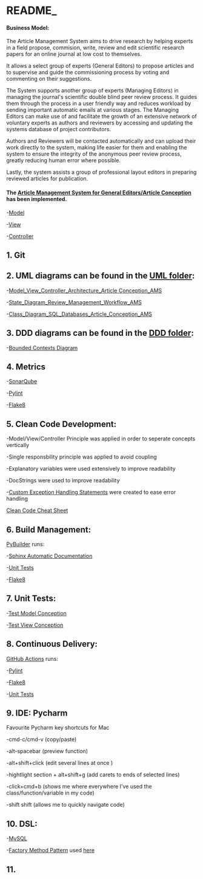 # README_

#### Business Model:

The Article Management System aims to drive research by helping experts in a field propose, commision, write, review and edit scientific research papers for an online journal at low cost to themselves.

It allows a select group of experts (General Editors) to propose articles and to supervise and guide the commissioning process by voting and commenting on their suggestions.

The System supports another group of experts (Managing Editors) in managing the journal's scientific double blind peer review process. It guides them through the process in a user friendly way and reduces workload by sending important automatic emails at various stages. The Managing Editors can make use of and facilitate the growth of an extensive network of voluntary experts as authors and reviewers by accessing and updating the systems database of project contributors.

Authors and Reviewers will be contacted automatically and can upload their work directly to the system, making life easier for them and enabling the system to ensure the integrity of the anonymous peer review process, greatly reducing human error where possible.

Lastly, the system assists a group of professional layout editors in preparing reviewed articles for publication.


#### The [Article Management System for General Editors/Article Conception](src) has been implemented.

-[Model](src/Conception/Model.py)

-[View](src/Conception/View.py)

-[Controller](src/Conception/Controller.py)


## 1. Git




## 2. UML diagrams can be found in the [UML folder](Aufgaben/Diagrams/UML): 

-[Model_View_Controller_Architecture_Article Conception_AMS](Aufgaben/Diagrams/UML/Model_View_Controller_Architecture_Article_Conception_AMS.jpg)

-[State_Diagram_Review_Management_Workflow_AMS](Aufgaben/Diagrams/UML/State_Diagram_Review_Management_Workflow_AMS.jpg)

-[Class_Diagram_SQL_Databases_Article_Conception_AMS](Aufgaben/Diagrams/UML/Class_Diagram_SQL_Databases_Article_Conception_AMS.jpg)




## 3. DDD diagrams can be found in the [DDD folder](Aufgaben/Diagrams/DDD): 

-[Bounded Contexts Diagram](Aufgaben/Diagrams/DDD/Bounded_Contexts_Diagram_AMS.jpg)




## 4. Metrics

-[SonarQube](Sonarqube)

-[Pylint](Aufgaben/pylint_output)

-[Flake8](PyBuilder/target/reports/flake8)




## 5. Clean Code Development: 

-Model/View/Controller Principle was applied in order to seperate concepts vertically 

-Single responsbility principle was applied to avoid coupling 

-Explanatory variables were used extensively to improve readability

-DocStrings were used to improve readability

-[Custom Exception Handling Statements](src/Conception/Model.py?plain=1#L99) were created to ease error handling



[Clean Code Cheat Sheet](Aufgaben/Clean_Code_Cheat_Sheet.txt)




## 6. Build Management: 

[PyBuilder](PyBuilder) runs: 

-[Sphinx Automatic Documentation](PyBuilder/Sphinx/_build/index.html)

-[Unit Tests](PyBuilder/target/reports/unittest)

-[Flake8](PyBuilder/target/reports/flake8)




## 7. Unit Tests:

-[Test Model Conception](src/Conception/Model_tests.py)

-[Test View Conception](src/Conception/View_tests.py)




## 8. Continuous Delivery: 

[GitHub Actions](.github/workflows/main.yml) runs:

-[Pylint](.github/workflows/main.yml?plain=1#L49)

-[Flake8](.github/workflows/main.yml?plain=1#L64)

-[Unit Tests](.github/workflows/main.yml?plain=1#L77)




## 9. IDE: Pycharm 
 
Favourite Pycharm key shortcuts for Mac

-cmd-c/cmd-v (copy/paste)

-alt-spacebar (preview function)

-alt+shift+click (edit several lines at once )

-hightlight section + alt+shift+g (add carets to ends of selected lines)

-click+cmd+b (shows me where everywhere I've used the class/function/variable in my code) 

-shift shift (allows me to quickly navigate code)




## 10. DSL:

-[MySQL](src/Databases/Article_Info_Conception.py?plain=1#L17)

-[Factory Method Pattern](src/Conception/Datamodel_Article_Conception.py) used [here](src/Conception/View.py?plain=1#L161)




## 11.
